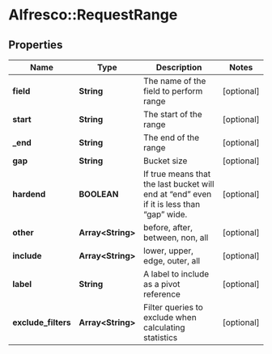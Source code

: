 # Alfresco::RequestRange

## Properties
Name | Type | Description | Notes
------------ | ------------- | ------------- | -------------
**field** | **String** | The name of the field to perform range | [optional] 
**start** | **String** | The start of the range | [optional] 
**_end** | **String** | The end of the range | [optional] 
**gap** | **String** | Bucket size | [optional] 
**hardend** | **BOOLEAN** | If true means that the last bucket will end at “end” even if it is less than “gap” wide. | [optional] 
**other** | **Array&lt;String&gt;** | before, after, between, non, all | [optional] 
**include** | **Array&lt;String&gt;** | lower, upper, edge, outer, all | [optional] 
**label** | **String** | A label to include as a pivot reference | [optional] 
**exclude_filters** | **Array&lt;String&gt;** | Filter queries to exclude when calculating statistics | [optional] 


